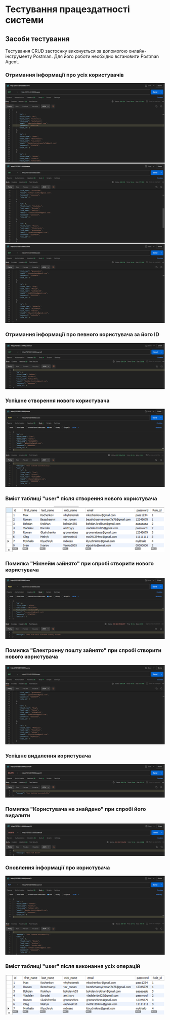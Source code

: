 # Тестування працездатності системи

## Засоби тестування

Тестування CRUD застоснку виконується за допомогою онлайн-інструменту Postman. Для його роботи необхідно встановити Postman Agent.

### Отримання інформації про усіх користувачів

<img src="./images/testing_userlist1.png">

<img src="./images/testing_userlist2.png">

<img src="./images/testing_userlist3.png">

### Отримання інформації про певного користувача за його ID

<img src="./images/testing_userinfo.png">

### Успішне створення нового користувача

<img src="./images/testing_newuser_success.png">

### Вміст таблиці "user" після створення нового користувача

<img src="./images/testing_db_contents_1.png">

### Помилка "Нікнейм зайнято" при спробі створити нового користувача

<img src="./images/testing_newuser_nicknametaken.png">

### Помилка "Електронну пошту зайнято" при спробі створити нового користувача

<img src="./images/testing_userlist3.png">

### Успішне видалення користувача

<img src="./images/testing_deleteuser_success.png">

### Помилка "Користувача не знайдено" при спробі його видалити

<img src="./images/testing_deleteuser_notfound.png">

### Оновлення інформації про користувача

<img src="./images/testing_edituserinfo.png">

### Вміст таблиці "user" після виконання усіх операцій

<img src="./images/testing_db_contents_2.png">